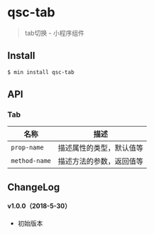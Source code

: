 # qsc-tab

> tab切换 - 小程序组件

## Install

``` bash
$ min install qsc-tab
```


## API

### Tab

| 名称                  | 描述                         |
|----------------------|------------------------------|
|`prop-name`           | 描述属性的类型，默认值等         |
|`method-name`         | 描述方法的参数，返回值等         |

## ChangeLog

#### v1.0.0（2018-5-30）

- 初始版本
